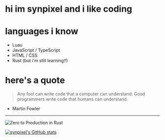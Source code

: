 # hi im synpixel and i like coding

# languages i know

- Luau
- JavaScript / TypeScript
- HTML / CSS
- Rust (but i'm still learning!!)

# here's a quote

> Any fool can write code that a computer can understand. Good programmers write code that humans can understand.

- Martin Fowler

---

![Zero to Production in Rust](https://rustacean.net/more-crabby-things/gothferris.png)

[![synpixel's GitHub stats](https://github-readme-stats.vercel.app/api?username=synpixel)](https://github.com/anuraghazra/github-readme-stats)

